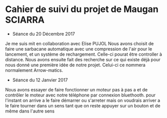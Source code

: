 # Cahier de suivi du projet de Maugan SCIARRA

* Séance du 20 Décembre 2017 

Je me suis mit en collaboration avec Elise PUJOL
Nous avons choisit de faire une sarbacane automatique avec une compression de l'air pour le lancement, et un système de rechargement.
Celle-ci pourat être controller à distance.
Nous avons ensuite fait des recherche sur ce qui existe déjà pour nous donné une première idée de notre projet.
Celui-ci ce nommera normalement Arrow-matics.


* Séance du 12 Janvier 2017

Nous avons essayer de faire fonctionner un moteur pas à pas a et de contrôler le moteur avec notre téléphone par connexion bluethooth. pour l'instant on arrive a le faire démarrer ou s'arreter mais on voudrais arriver a le faire tourner dans un sens tant que on reste appuyer sur un bouton et de même dans l'autre sens
